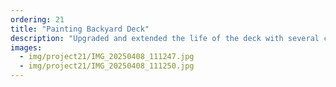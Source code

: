 ```yaml
---
ordering: 21
title: "Painting Backyard Deck"
description: "Upgraded and extended the life of the deck with several coats of high-quality outdoor paint"
images:
  - img/project21/IMG_20250408_111247.jpg
  - img/project21/IMG_20250408_111250.jpg
---
```

